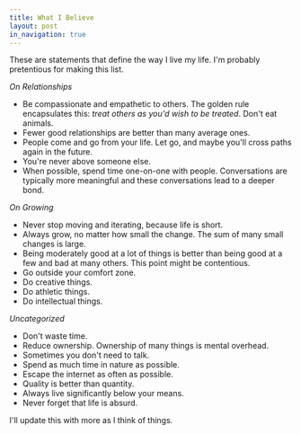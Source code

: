 ```yaml
---
title: What I Believe
layout: post
in_navigation: true
---
```


These are statements that define the way I live my life. I'm probably pretentious for making this list.

*On Relationships*

- Be compassionate and empathetic to others. The golden rule encapsulates this: *treat others as you'd wish to be treated*. Don't eat animals.
- Fewer good relationships are better than many average ones.
- People come and go from your life. Let go, and maybe you'll cross paths again in the future.
- You're never above someone else.
- When possible, spend time one-on-one with people. Conversations are typically more meaningful and these conversations lead to a deeper bond.

*On Growing*

- Never stop moving and iterating, because life is short.
- Always grow, no matter how small the change. The sum of many small changes is large.
- Being moderately good at a lot of things is better than being good at a few and bad at many others. This point might be contentious.
- Go outside your comfort zone.
- Do creative things.
- Do athletic things.
- Do intellectual things.

*Uncategorized*

- Don't waste time.
- Reduce ownership. Ownership of many things is mental overhead.
- Sometimes you don't need to talk.
- Spend as much time in nature as possible.
- Escape the internet as often as possible.
- Quality is better than quantity.
- Always live significantly below your means.
- Never forget that life is absurd.

I'll update this with more as I think of things.
